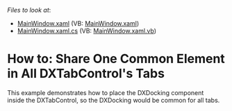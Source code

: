 <!-- default file list -->
*Files to look at*:

* [MainWindow.xaml](./CS/DockingInWebBrowserInspiredApps/MainWindow.xaml) (VB: [MainWindow.xaml](./VB/DockingInWebBrowserInspiredApps/MainWindow.xaml))
* [MainWindow.xaml.cs](./CS/DockingInWebBrowserInspiredApps/MainWindow.xaml.cs) (VB: [MainWindow.xaml.vb](./VB/DockingInWebBrowserInspiredApps/MainWindow.xaml.vb))
<!-- default file list end -->
# How to: Share One Common Element in All DXTabControl's Tabs


This example demonstrates how to place the DXDocking component inside the DXTabControl, so the DXDocking would be common for all tabs.

<br/>


